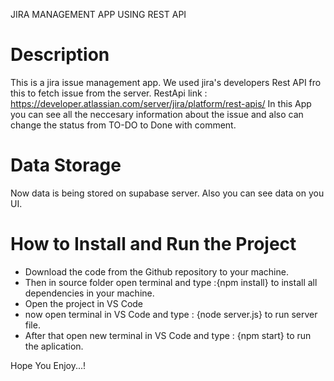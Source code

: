 JIRA MANAGEMENT APP USING REST API

# Description
This is a jira issue management app. We used jira's developers Rest API fro this to fetch issue from the server.
RestApi link : https://developer.atlassian.com/server/jira/platform/rest-apis/
In this App you can see all the neccesary information about the issue and also can change the status from TO-DO to Done with comment.

# Data Storage
Now data is being stored on supabase server. Also you can see data on you UI.

# How to Install and Run the Project

- Download the code from the Github repository to your machine.
- Then in source folder open terminal and type :{npm install} to install all dependencies in your       machine.
- Open the project in VS Code
- now open terminal in VS Code and type : {node server.js} to run server file.
- After that open new terminal in VS Code and type : {npm start} to run the aplication.

Hope You Enjoy...!